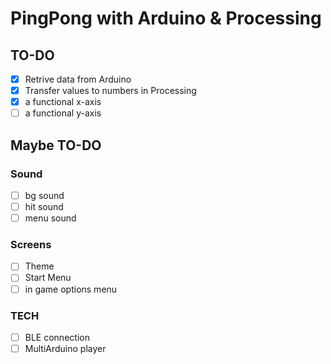 # PingPong with Arduino & Processing

## TO-DO

- [x] Retrive data from Arduino
- [x] Transfer values to numbers in Processing
- [x] a functional x-axis
- [ ] a functional y-axis

## Maybe TO-DO

### Sound

- [ ] bg sound
- [ ] hit sound
- [ ] menu sound

### Screens

- [ ] Theme
- [ ] Start Menu
- [ ] in game options menu

### TECH

- [ ] BLE connection
- [ ] MultiArduino player
